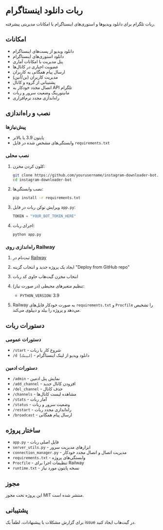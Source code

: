 # ربات دانلود اینستاگرام

ربات تلگرام برای دانلود ویدیوها و استوری‌های اینستاگرام با امکانات مدیریتی پیشرفته.

## امکانات

- دانلود ویدیو از پست‌های اینستاگرام
- دانلود استوری‌های اینستاگرام
- پنل مدیریت با امکانات آماری
- عضویت اجباری در کانال‌ها
- ارسال پیام همگانی به کاربران
- مدیریت کاربران (بن/آنبن)
- پشتیبانی از گروه و کانال
- اتصال مجدد خودکار به API تلگرام
- مانیتورینگ وضعیت سرور و ربات
- راه‌اندازی مجدد نرم‌افزاری

## نصب و راه‌اندازی

### پیش‌نیازها

- پایتون 3.9 یا بالاتر
- وابستگی‌های مشخص شده در فایل `requirements.txt`

### نصب محلی

1. کلون کردن مخزن:
   ```bash
   git clone https://github.com/yourusername/instagram-downloader-bot.git
   cd instagram-downloader-bot
   ```

2. نصب وابستگی‌ها:
   ```bash
   pip install -r requirements.txt
   ```

3. ویرایش توکن ربات در فایل `app.py`:
   ```python
   TOKEN = "YOUR_BOT_TOKEN_HERE"
   ```

4. اجرای ربات:
   ```bash
   python app.py
   ```

### راه‌اندازی روی Railway

1. ثبت‌نام در [Railway](https://railway.app/)

2. ایجاد یک پروژه جدید و انتخاب گزینه "Deploy from GitHub repo"

3. انتخاب مخزن گیت‌هاب حاوی کد ربات

4. تنظیم متغیرهای محیطی (در صورت نیاز):
   - `PYTHON_VERSION`: 3.9

5. Railway به صورت خودکار فایل‌های `requirements.txt` و `Procfile` را تشخیص می‌دهد و پروژه را بیلد و دیپلوی می‌کند.

## دستورات ربات

### دستورات عمومی
- `/start` - شروع کار با ربات
- `/d [لینک]` - دانلود ویدیو از لینک اینستاگرام

### دستورات ادمین
- `/admin` - نمایش پنل ادمین
- `/add_channel` - افزودن کانال جدید
- `/del_channel` - حذف کانال
- `/channels` - مشاهده لیست کانال‌ها
- `/stats` - آمار ربات
- `/status` - وضعیت سرور و ربات
- `/restart` - راه‌اندازی مجدد ربات
- `/broadcast` - ارسال پیام همگانی

## ساختار پروژه

- `app.py` - فایل اصلی ربات
- `server_utils.py` - ابزارهای مدیریت سرور
- `connection_manager.py` - مدیریت اتصال و اتصال مجدد خودکار
- `requirements.txt` - وابستگی‌های پروژه
- `Procfile` - تنظیمات اجرا برای Railway
- `runtime.txt` - نسخه پایتون مورد نیاز

## مجوز

این پروژه تحت مجوز MIT منتشر شده است.

## پشتیبانی

برای گزارش مشکلات یا پیشنهادات، لطفاً یک issue در گیت‌هاب ایجاد کنید. 
